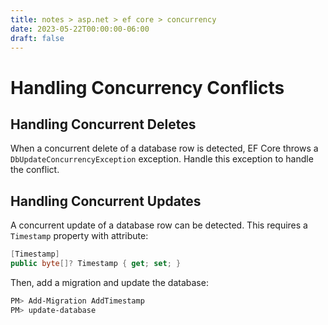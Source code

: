 ```yaml
---
title: notes > asp.net > ef core > concurrency
date: 2023-05-22T00:00:00-06:00
draft: false
---
```


# Handling Concurrency Conflicts
## Handling Concurrent Deletes
When a concurrent delete of a database row is detected, EF Core throws a `DbUpdateConcurrencyException` exception.  Handle this exception to handle the conflict.

## Handling Concurrent Updates
A concurrent update of a database row can be detected.  This requires a `Timestamp` property with attribute:
```cs
[Timestamp]
public byte[]? Timestamp { get; set; }
```

Then, add a migration and update the database:
```powershell
PM> Add-Migration AddTimestamp
PM> update-database
```
